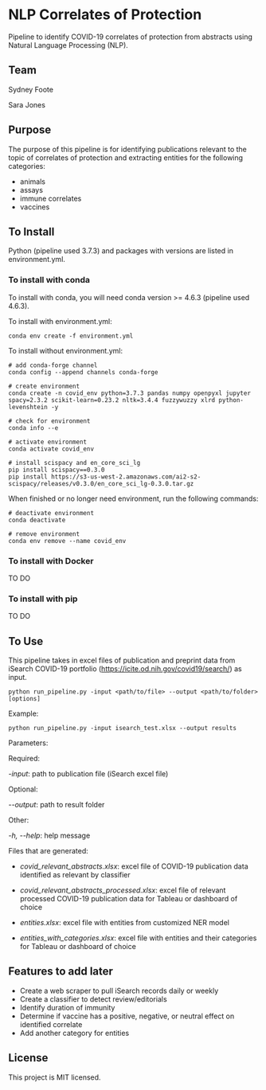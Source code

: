 # NLP Correlates of Protection
Pipeline to identify COVID-19 correlates of protection from abstracts using Natural Language Processing (NLP).

## Team

Sydney Foote

Sara Jones

## Purpose

The purpose of this pipeline is for identifying publications relevant to the topic of correlates of protection and extracting entities for the following categories:
 - animals
 - assays
 - immune correlates
 - vaccines

## To Install

Python (pipeline used 3.7.3) and packages with versions are listed in environment.yml.

### To install with conda

To install with conda, you will need conda version >= 4.6.3 (pipeline used 4.6.3).

To install with environment.yml:

```
conda env create -f environment.yml
```

To install without environment.yml:

```
# add conda-forge channel
conda config --append channels conda-forge

# create environment
conda create -n covid_env python=3.7.3 pandas numpy openpyxl jupyter spacy=2.3.2 scikit-learn=0.23.2 nltk=3.4.4 fuzzywuzzy xlrd python-levenshtein -y

# check for environment
conda info --e

# activate environment
conda activate covid_env

# install scispacy and en_core_sci_lg
pip install scispacy==0.3.0
pip install https://s3-us-west-2.amazonaws.com/ai2-s2-scispacy/releases/v0.3.0/en_core_sci_lg-0.3.0.tar.gz
```

When finished or no longer need environment, run the following commands:

```
# deactivate environment
conda deactivate

# remove environment
conda env remove --name covid_env
```

### To install with Docker

TO DO

### To install with pip

TO DO

## To Use

This pipeline takes in excel files of publication and preprint data from iSearch COVID-19 portfolio (https://icite.od.nih.gov/covid19/search/) as input.

```
python run_pipeline.py -input <path/to/file> --output <path/to/folder> [options]
```

Example:
```
python run_pipeline.py -input isearch_test.xlsx --output results
```

Parameters:

Required:

*-input*: path to publication file (iSearch excel file)
 
Optional:

 *--output*: path to result folder
 
Other:

 *-h, --help*: help message

Files that are generated:

 - *covid_relevant_abstracts.xlsx*: excel file of COVID-19 publication data identified as relevant by classifier

 - *covid_relevant_abstracts_processed.xlsx*: excel file of relevant processed COVID-19 publication data for Tableau or dashboard of choice

 - *entities.xlsx*: excel file with entities from customized NER model

 - *entities_with_categories.xlsx*: excel file with entities and their categories for Tableau or dashboard of choice

## Features to add later
 
 - Create a web scraper to pull iSearch records daily or weekly
 - Create a classifier to detect review/editorials 
 - Identify duration of immunity
 - Determine if vaccine has a positive, negative, or neutral effect on identified correlate
 - Add another category for entities
 
## License

This project is MIT licensed.
